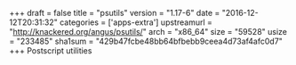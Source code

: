 +++
draft = false
title = "psutils"
version = "1.17-6"
date = "2016-12-12T20:31:32"
categories = ['apps-extra']
upstreamurl = "http://knackered.org/angus/psutils/"
arch = "x86_64"
size = "59528"
usize = "233485"
sha1sum = "429b47fcbe48bb64bfbebb9ceea4d73af4afc0d7"
+++
Postscript utilities
